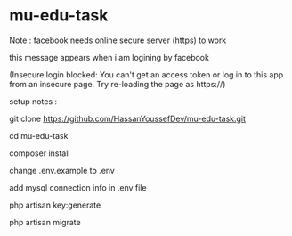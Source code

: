 # mu-edu-task

Note : facebook needs online secure server (https) to work

this message appears when i am logining by facebook

(Insecure login blocked: You can't get an access token or log in to this app from an insecure page. Try re-loading the page as https://)

setup notes :

git clone https://github.com/HassanYoussefDev/mu-edu-task.git

cd mu-edu-task

composer install

change  .env.example to .env

add mysql connection info in .env file

php artisan key:generate

php artisan migrate

